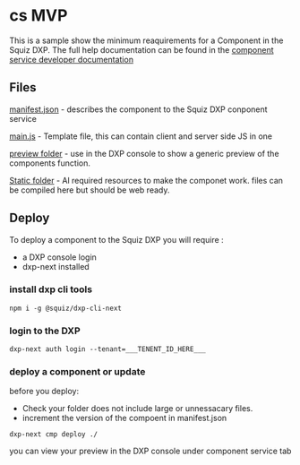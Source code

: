 # cs MVP

This is a sample show the minimum reaquirements for a Component in the Squiz DXP.
The full help documentation can be found in the [component service developer documentation](https://docs.squiz.net/component-service/latest/index.html)

## Files

[manifest.json](https://docs.squiz.net/component-service/latest/getting-started/file-structure.html#manifest-file) - describes the component to the Squiz DXP conponent service

[main.js](https://docs.squiz.net/component-service/latest/getting-started/file-structure.html#javascript-files) - Template file, this can contain client and server side JS in one

[preview folder](https://docs.squiz.net/component-service/latest/getting-started/file-structure.html#preview-files) - use in the DXP console to show a generic preview of the components function.

[Static folder](https://docs.squiz.net/component-service/latest/getting-started/file-structure.html#static-files) - Al required resources to make the componet work. files can be compiled here but should be web ready.





## Deploy

To deploy a component to the Squiz DXP you will require :
- a DXP console login 
- dxp-next installed

### install dxp cli tools
```
npm i -g @squiz/dxp-cli-next
```

### login to the DXP

```
dxp-next auth login --tenant=___TENENT_ID_HERE___
```

### deploy a component or update

before you deploy:
- Check your folder does not include large or unnessacary files.
- increment the version of the compoent in manifest.json

```
dxp-next cmp deploy ./
```

you can view your preview in the DXP console under component service tab